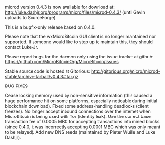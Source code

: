 microd version 0.4.3 is now available for download at:
http://luke.dashjr.org/programs/micro/files/microd-0.4.3/ (until Gavin uploads to SourceForge)

This is a bugfix-only release based on 0.4.0.

Please note that the wxMicroBitcoin GUI client is no longer maintained nor supported. If someone would like to step up to maintain this, they should contact Luke-Jr.

Please report bugs for the daemon only using the issue tracker at github:
https://github.com/MicroBitcoinOrg/MicroBitcoin/issues

Stable source code is hosted at Gitorious:
http://gitorious.org/micro/microd-stable/archive-tarball/v0.4.3#.tar.gz

BUG FIXES

Cease locking memory used by non-sensitive information (this caused a huge performance hit on some platforms, especially noticable during initial blockchain download).
Fixed some address-handling deadlocks (client freezes).
No longer accept inbound connections over the internet when MicroBitcoin is being used with Tor (identity leak).
Use the correct base transaction fee of 0.0005 MBC for accepting transactions into mined blocks (since 0.4.0, it was incorrectly accepting 0.0001 MBC which was only meant to be relayed).
Add new DNS seeds (maintained by Pieter Wuille and Luke Dashjr).

